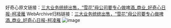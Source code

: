 好奇心原文链接：[三大业务统统出售，“雪花”母公司要专心做啤酒_商业_好奇心日报-柯凌雁](https://www.qdaily.com/articles/8789.html)
WebArchive归档链接：[三大业务统统出售，“雪花”母公司要专心做啤酒_商业_好奇心日报-柯凌雁](http://web.archive.org/web/20190623153439/https://www.qdaily.com/articles/8789.html)
![image](http://ww3.sinaimg.cn/large/007d5XDpgy1g3vdt5lbmkj30u02bz7wh)